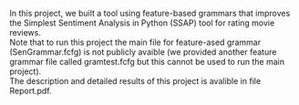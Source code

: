 In this project, we built a tool using feature-based grammars that improves the Simplest Sentiment Analysis in Python (SSAP) tool for rating movie reviews.
<br>
Note that to run this project the main file for feature-ased grammar (SenGrammar.fcfg) is not publicly avaible (we provided another feature grammar file called gramtest.fcfg but this cannot be used to run the main project).
<br>
The description and detailed results of this project is avalible in file Report.pdf.
